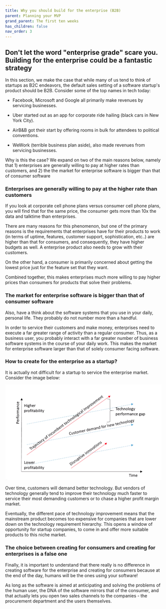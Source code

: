 ```yaml
---
title: Why you should build for the enterprise (B2B)
parent: Planning your MVP
grand_parent: The first ten weeks
has_children: false
nav_order: 3
---
```


## Don't let the word "enterprise grade" scare you. Building for the enterprise could be a fantastic strategy

In this section, we make the case that while many of us tend to think of startups as B2C endeavors, the default sales setting of a software startup's product should be B2B. Consider some of the top names in tech today:

- Facebook, Microsoft and Google all primarily make revenues by servicing businesses. 

- Uber started out as an app for corporate ride hailing (black cars in New York City). 

- AirB&B got their start by offering rooms in bulk for attendees to political conventions. 

- WeWork (terrible business plan aside), also made revenues from servicing businesses.

Why is this the case? We expand on two of the main reasons below, namely that 1) enterprises are generally willing to pay at higher rates than customers, and 2) the the market for enterprise software is bigger than that of consumer software

### Enterprises are generally willing to pay at the higher rate than customers

If you look at corporate cell phone plans versus consumer cell phone plans, you will find that for the same price, the consumer gets more than 10x the data and talktime than enterprises. 

There are many reasons for this phenomenon, but one of the primary reasons is the requirements that enterprises have for their products to work (in terms of uptime, features, customer support, sophistication, etc..) are higher than that for consumers, and consequently, they have higher budgets as well. A enterprise product also needs to grow with their customers. 

On the other hand, a consumer is primarily concerned about getting the lowest price just for the feature set that they want. 

Combined together, this makes enterprises much more willing to pay higher prices than consumers for products that solve their problems.

### The market for enterprise software is bigger than that of consumer software

Also, have a think about the software systems that you use in your daily, personal life. They probably do not number more than a handful.

In order to service their customers and make money, enterprises need to execute a far greater range of activity than a regular consumer. Thus, as a business user, you probably interact with a far greater number of business software systems in the course of your daily work. This makes the market for enterprise software larger than that of solely consumer facing software. 

### How to create for the enterprise as a startup?

It is actually not difficult for a startup to service the enterprise market. Consider the image below:

![Disruptive Technology](https://github.com/johnangrs/johnangrs.github.io/blob/master/assets/disruptive_technology.png?raw=true)

Over time, customers will demand better technology. But vendors of technology generally tend to improve their technology much faster to service their most demanding customers or to chase a higher profit margin market.

Eventually, the different pace of technology improvement means that the mainstream product becomes too expensive for companies that are lower down on the technology requirement hierarchy. This opens a window of opportunity for startup companies, to come in and offer more suitable products to this niche market. 

### The choice between creating for consumers and creating for enterprises is a false one

Finally, it is important to understand that there really is no difference in creating software for the enterprise and creating for consumers because at the end of the day, humans will be the ones using your software!

As long as the software is aimed at anticipating and solving the problems of the human user, the DNA of the software mirrors that of the consumer, and that actually lets you open two sales channels to the companies - the procurement department and the users themselves.
